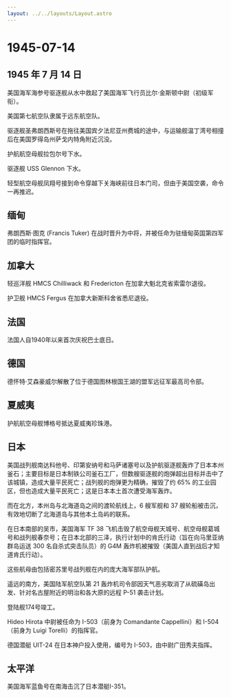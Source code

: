 ```yaml
---
layout: ../../layouts/Layout.astro
---
```


# 1945-07-14

## 1945 年 7 月 14 日

美国海军海参号驱逐舰从水中救起了美国海军飞行员比尔·金斯顿中尉（初级军衔）。

美国第七航空队隶属于远东航空队。

驱逐舰圣弗朗西斯号在拖往美国宾夕法尼亚州费城的途中，与运输舰温丁湾号相撞后在美国罗得岛州萨戈内特角附近沉没。

护航航空母舰拉包尔号下水。

驱逐舰 USS Glennon 下水。

轻型航空母舰凤翔号接到命令穿越下关海峡前往日本门司，但由于美国空袭，命令一再推迟。

## 缅甸

弗朗西斯·图克 (Francis Tuker)
在战时晋升为中将，并被任命为驻缅甸英国第四军团的临时指挥官。

## 加拿大

轻巡洋舰 HMCS Chilliwack 和 Fredericton 在加拿大魁北克省索雷尔退役。

护卫舰 HMCS Fergus 在加拿大新斯科舍省悉尼退役。

## 法国

法国人自1940年以来首次庆祝巴士底日。

## 德国

德怀特·艾森豪威尔解散了位于德国图林根国王湖的盟军远征军最高司令部。

## 夏威夷

护航航空母舰博格号抵达夏威夷珍珠港。

## 日本

美国战列舰南达科他号、印第安纳号和马萨诸塞号以及护航驱逐舰轰炸了日本本州釜石；主要目标是日本制铁公司釜石工厂，但数艘驱逐舰的炮弹超出目标并击中了该城镇，造成大量平民死亡；战列舰的炮弹更为精确，摧毁了约
65% 的工业园区，但也造成大量平民死亡；这是日本本土首次遭受海军轰炸。

而在北方，本州岛与北海道岛之间的渡轮航线上，6 艘军舰和 37
艘轮船被击沉，有效地切断了北海道岛与其他本土岛屿的联系。

在日本南部的吴市，美国海军 TF 38
飞机击毁了航空母舰天城号、航空母舰葛城号和战列舰春奈号；在日本北部的三泽，执行计划中的肯氏行动（旨在向马里亚纳群岛运送
300 名自杀式突击队员）的 G4M
轰炸机被摧毁（美国人直到战后才知道肯氏行动）。

这些航母由包括密苏里号战列舰在内的庞大海军部队护航。

遥远的南方，美国陆军航空队第 21
轰炸机司令部因天气恶劣取消了从硫磺岛出发、针对名古屋附近的明治和各大原的远程
P-51 袭击计划。

登陆舰174号竣工。

Hideo Hirota 中尉被任命为 I-503（前身为 Comandante Cappellini）和
I-504（前身为 Luigi Torelli）的指挥官。

德国潜艇 UIT-24 在日本神户投入使用，编号为 I-503，由中尉广田秀夫指挥。

## 太平洋

美国海军蓝鱼号在南海击沉了日本潜艇I-351。